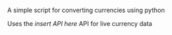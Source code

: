 A simple script for converting currencies using python

Uses the *insert API here* API for live currency data